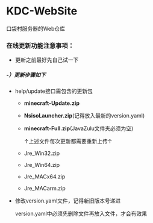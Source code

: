 # KDC-WebSite
口袋村服务器的Web仓库

### **在线更新功能注意事项：**

- 更新之前最好先自己试一下

##### -）更新步骤如下

- help/update接口需包含的更新包

  - **minecraft-Update.zip**

  - **NsisoLauncher.zip**(记得放入最新的version.yaml)

  - **minecraft-Full.zip**(JavaZulu文件夹必须为空)

    ↑上述文件每次更新都需要重新上传↑

  - Jre_Win32.zip

  - Jre_Win64.zip

  - Jre_MACx64.zip

  - Jre_MACarm.zip

- 修改version.yaml文件，记得新旧版本号递进

    version.yaml中必须先删除文件再放入文件，才会有效果